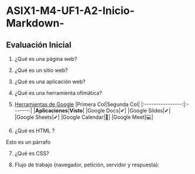 # ASIX1-M4-UF1-A2-Inicio-Markdown-

## Evaluación Inicial 
1. ¿Qué es una página web?


2. ¿Qué es un sitio web?


3. ¿Qué es una aplicación web?


4. ¿Qué es una herramienta ofimática?


5. [Herramientas de Google](https://www.google.com/intl/es-419/chrome/browser-tools/ "Enlace Google")
|Primera Col|Segunda Col|
|:----------------:|:-------:|
|**Aplicaciones**|**Visto**|
|Google Docs|✔|
|Google Slides|✔|
|Google Sheets|✔|
|Google Calendar|📆|
|Google Meet|💻|

6. ¿Qué es HTML ?

<html>
    <head>
    </head>
    <body>
        <p>Esto es un párrafo</p>
    <body>
</html>

7. ¿Qué es CSS?


8. Flujo de trabajo (navegador, petición, servidor y respuesta):

